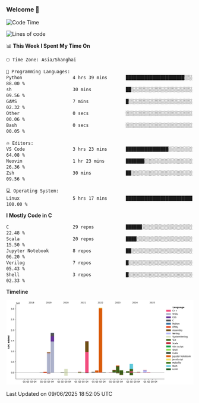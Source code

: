 ### Welcome 👋

<!--START_SECTION:waka-->
![Code Time](http://img.shields.io/badge/Code%20Time-2%2C045%20hrs%206%20mins-blue)

![Lines of code](https://img.shields.io/badge/From%20Hello%20World%20I%27ve%20Written-8.9%20million%20lines%20of%20code-blue)

📊 **This Week I Spent My Time On** 

```text
🕑︎ Time Zone: Asia/Shanghai

💬 Programming Languages: 
Python                   4 hrs 39 mins       ██████████████████████░░░   88.00 % 
sh                       30 mins             ██░░░░░░░░░░░░░░░░░░░░░░░   09.56 % 
GAMS                     7 mins              █░░░░░░░░░░░░░░░░░░░░░░░░   02.32 % 
Other                    0 secs              ░░░░░░░░░░░░░░░░░░░░░░░░░   00.06 % 
Bash                     0 secs              ░░░░░░░░░░░░░░░░░░░░░░░░░   00.05 % 

🔥 Editors: 
VS Code                  3 hrs 23 mins       ████████████████░░░░░░░░░   64.08 % 
Neovim                   1 hr 23 mins        ███████░░░░░░░░░░░░░░░░░░   26.36 % 
Zsh                      30 mins             ██░░░░░░░░░░░░░░░░░░░░░░░   09.56 % 

💻 Operating System: 
Linux                    5 hrs 17 mins       █████████████████████████   100.00 % 
```

**I Mostly Code in C** 

```text
C                        29 repos            ██████░░░░░░░░░░░░░░░░░░░   22.48 % 
Scala                    20 repos            ████░░░░░░░░░░░░░░░░░░░░░   15.50 % 
Jupyter Notebook         8 repos             ██░░░░░░░░░░░░░░░░░░░░░░░   06.20 % 
Verilog                  7 repos             █░░░░░░░░░░░░░░░░░░░░░░░░   05.43 % 
Shell                    3 repos             █░░░░░░░░░░░░░░░░░░░░░░░░   02.33 % 
```



**Timeline**

![Lines of Code chart](https://raw.githubusercontent.com/Bohan-hu/Bohan-hu/master/assets/bar_graph.png)


 Last Updated on 09/06/2025 18:52:05 UTC
<!--END_SECTION:waka-->



